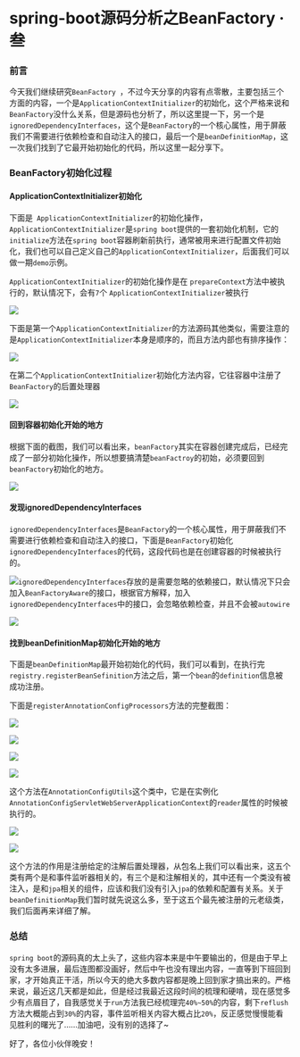 # spring-boot源码分析之BeanFactory · 叁

### 前言

今天我们继续研究`BeanFactory `，不过今天分享的内容有点零散，主要包括三个方面的内容，一个是`ApplicationContextInitializer`的初始化，这个严格来说和`BeanFactory`没什么关系，但是源码也分析了，所以这里提一下，另一个是`ignoredDependencyInterfaces`，这个是`BeanFactory`的一个核心属性，用于屏蔽我们不需要进行依赖检查和自动注入的接口，最后一个是`beanDefinitionMap`，这一次我们找到了它最开始初始化的代码，所以这里一起分享下。

### BeanFactory初始化过程

#### ApplicationContextInitializer初始化

下面是` ApplicationContextInitializer`的初始化操作，`ApplicationContextInitializer`是`spring boot`提供的一套初始化机制，它的`initialize`方法在`spring boot`容器刷新前执行，通常被用来进行配置文件初始化，我们也可以自己定义自己的`ApplicationContextInitializer`，后面我们可以做一期`demo`示例。

`ApplicationContextInitializer`的初始化操作是在 `prepareContext`方法中被执行的，默认情况下，会有`7`个 `ApplicationContextInitializer`被执行

![](https://syske-pic-bed.oss-cn-hangzhou.aliyuncs.com/imgs/images/20210906132331.png)

下面是第一个`ApplicationContextInitializer`的方法源码其他类似，需要注意的是`ApplicationContextInitializer`本身是顺序的，而且方法内部也有排序操作：

![](https://syske-pic-bed.oss-cn-hangzhou.aliyuncs.com/imgs/images/20210906133135.png)

在第二个`ApplicationContextInitializer`初始化方法内容，它往容器中注册了`BeanFactory`的后置处理器

![](https://syske-pic-bed.oss-cn-hangzhou.aliyuncs.com/imgs/images/20210906133753.png)

#### 回到容器初始化开始的地方

根据下面的截图，我们可以看出来，`beanFactory`其实在容器创建完成后，已经完成了一部分初始化操作，所以想要搞清楚`beanFactroy`的初始，必须要回到`beanFactory`初始化的地方。

![](https://syske-pic-bed.oss-cn-hangzhou.aliyuncs.com/imgs/images/20210906131949.png)

#### 发现ignoredDependencyInterfaces

`ignoredDependencyInterfaces`是`BeanFactory`的一个核心属性，用于屏蔽我们不需要进行依赖检查和自动注入的接口，下面是`BeanFactory`初始化` ignoredDependencyInterfaces`的代码，这段代码也是在创建容器的时候被执行的。

![](https://syske-pic-bed.oss-cn-hangzhou.aliyuncs.com/imgs/images/20210906134241.png)`ignoredDependencyInterfaces`存放的是需要忽略的依赖接口，默认情况下只会加入`BeanFactoryAware`的接口，根据官方解释，加入`ignoredDependencyInterfaces`中的接口，会忽略依赖检查，并且不会被`autowire`

![](https://syske-pic-bed.oss-cn-hangzhou.aliyuncs.com/imgs/20210906213753.png)

#### 找到beanDefinitionMap初始化开始的地方

下面是`beanDefinitionMap`最开始初始化的代码，我们可以看到，在执行完`registry.registerBeanSefinition`方法之后，第一个`bean`的`definition`信息被成功注册。

下面是`registerAnnotationConfigProcessors`方法的完整截图：

![](https://syske-pic-bed.oss-cn-hangzhou.aliyuncs.com/imgs/20210906211558.png)

![](https://syske-pic-bed.oss-cn-hangzhou.aliyuncs.com/imgs/20210906211930.png)

![](https://syske-pic-bed.oss-cn-hangzhou.aliyuncs.com/imgs/20210906212005.png)

![](https://syske-pic-bed.oss-cn-hangzhou.aliyuncs.com/imgs/20210906212208.png)

这个方法在`AnnotationConfigUtils`这个类中，它是在实例化`AnnotationConfigServletWebServerApplicationContext`的`reader`属性的时候被执行的。

![](https://syske-pic-bed.oss-cn-hangzhou.aliyuncs.com/imgs/20210906214657.png)

![](https://syske-pic-bed.oss-cn-hangzhou.aliyuncs.com/imgs/20210906214742.png)

这个方法的作用是注册给定的注解后置处理器，从包名上我们可以看出来，这五个类有两个是和事件监听器相关的，有三个是和注解相关的，其中还有一个类没有被注入，是和`jpa`相关的组件，应该和我们没有引入`jpa`的依赖和配置有关系。关于`beanDefinitionMap`我们暂时就先说这么多，至于这五个最先被注册的元老级类，我们后面再来详细了解。

### 总结

`spring boot`的源码真的太上头了，这些内容本来是中午要输出的，但是由于早上没有太多进展，最后连图都没画好，然后中午也没有理出内容，一直等到下班回到家，才开始真正干活，所以今天的绝大多数内容都是晚上回到家才搞出来的。严格来说，最近这几天都是如此，但是经过我最近这段时间的梳理和硬啃，现在感觉多少有点眉目了，自我感觉关于`run`方法我已经梳理完`40%~50%`的内容，剩下`reflush`方法大概能占到`30%`的内容，事件监听相关内容大概占比`20%`，反正感觉慢慢能看见胜利的曙光了……加油吧，没有别的选择了~

好了，各位小伙伴晚安！

